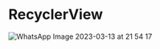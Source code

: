 # RecyclerView



![WhatsApp Image 2023-03-13 at 21 54 17](https://user-images.githubusercontent.com/102183014/224865578-5e8e16b9-1418-416f-bad8-71f6da05cb55.jpeg)
